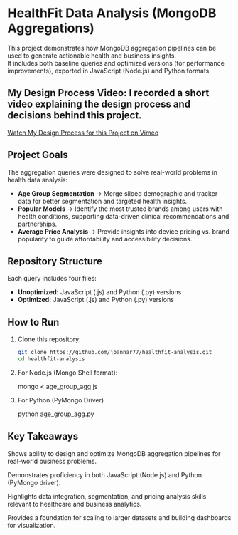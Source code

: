 # HealthFit Data Analysis (MongoDB Aggregations)

This project demonstrates how MongoDB aggregation pipelines can be used to generate actionable health and business insights.  
It includes both baseline queries and optimized versions (for performance improvements), exported in JavaScript (Node.js) and Python formats.  

## My Design Process Video: I recorded a short video explaining the design process and decisions behind this project.  
[Watch My Design Process for this Project on Vimeo](https://vimeo.com/VIDEO_LINK)

## Project Goals

The aggregation queries were designed to solve real-world problems in health data analysis:  

- **Age Group Segmentation** → Merge siloed demographic and tracker data for better segmentation and targeted health insights.  
- **Popular Models** → Identify the most trusted brands among users with health conditions, supporting data-driven clinical recommendations and partnerships.  
- **Average Price Analysis** → Provide insights into device pricing vs. brand popularity to guide affordability and accessibility decisions.  

## Repository Structure

Each query includes four files:  

- **Unoptimized:** JavaScript (.js) and Python (.py) versions  
- **Optimized:** JavaScript (.js) and Python (.py) versions  

## How to Run

1. Clone this repository:
   ```bash
   git clone https://github.com/joannar77/healthfit-analysis.git
   cd healthfit-analysis

2. For Node.js (Mongo Shell format):
   
   mongo < age_group_agg.js

3. For Python (PyMongo Driver)

   python age_group_agg.py

## Key Takeaways

Shows ability to design and optimize MongoDB aggregation pipelines for real-world business problems.

Demonstrates proficiency in both JavaScript (Node.js) and Python (PyMongo driver).

Highlights data integration, segmentation, and pricing analysis skills relevant to healthcare and business analytics.

Provides a foundation for scaling to larger datasets and building dashboards for visualization.


